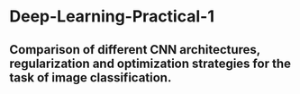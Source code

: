 # Deep-Learning-Practical-1

## Comparison of different CNN architectures, regularization and optimization strategies for the task of image classification.